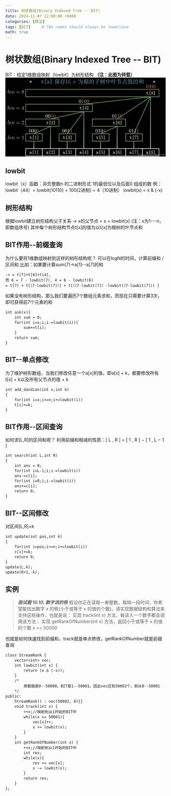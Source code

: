 ```yaml
---
title: 树状数组(Binary Indexed Tree -- BIT)
date: 2024-11-07 12:00:00 +0800
categories: [算法]
tags: [BIT]     # TAG names should always be lowercase
math: true
---
```

# 树状数组(Binary Indexed Tree -- BIT)

BIT：给定1维数组映射（lowbit）为树形结构
**（注：此图为转载）**
![1730981732408](/assets/img/blog/other/树状数组.png)

## lowbit

lowbit（x）函数：非负整数n 的二进制形式 1的最低位以及后面0 组成的数
例：lowbit（44）= lowbit(10110) = 100(2进制) = 4（10进制）
lowbit(x) = x & (-x)

## 树形结构

根据lowbit建立树形结构父子关系 -> x的父节点 = x + lowbit(x) (注：x为1---n，即数组序号)
其中每个树形结构节点t[x]的值为以t[x]为根树的叶节点和

## BIT作用--前缀查询

为什么要将1维数组映射到这样的树形结构呢？
可以在logN的时间，计算前缀和 / 区间和
比如：如果要计算sum(7)->a[1]--a[7]的和

```
-> = t[7]+t[6]+t[4], 
而 6 = 7 - lowbit(7), 4 = 6 - lowbit(6) 
= t[7] + t[（7-lowbit(7)）] + t[（（7-lowbit(7)）-lowbit(（7-lowbit(7)）) ]
```

如果没有树形结构，那么我们要遍历7个数组元素求和，而现在只需要计算3次，即可获得前7个元素的和

```
int ask(x){
	int sum = 0;
	for(int i=x;i;i-=lowbit(i)){
		sum+=t[i];
	}
	return sum;
}
```

## BIT--单点修改

为了维护树形数组，当我们修改任意一个a[x]的值，即a[x] + k，都要修改所有t[x] + k以及所有父节点的值 + k

```
int add_dandian(int x,int k)
{
	for(int i=x;i<=n;i+=lowbit(i))
	t[i]+=k;
}
```

## BIT作用--区间查询

如何求[L,R]的区间和呢？
利用前缀和相减的性质：[ L , R ] = [ 1 , R ] − [ 1 , L − 1 ]

```
int search(int L,int R)
{
	int ans = 0;
	for(int i=L-1;i;i-=lowbit(i))
	ans-=c[i];
	for(int i=R;i;i-=lowbit(i))
	ans+=c[i];
	return 0;
}
```

## BIT--区间修改

对区间[L,R]+k

```
int update(int pos,int k)
{
	for(int i=pos;i<=n;i+=lowbit(i))
	c[i]+=k;
	return 0;
}
update(L,k);
update(R+1,-k);
```

## 实例

> ***面试题 10.10. 数字流的秩***
> 假设你正在读取一串整数。每隔一段时间，你希望能找出数字 x 的秩(小于或等于 x 的值的个数)。请实现数据结构和算法来支持这些操作，也就是说：
> 实现 track(int x) 方法，每读入一个数字都会调用该方法；
> 实现 getRankOfNumber(int x) 方法，返回小于或等于 x 的值的个数
> x <= 50000

也就是如何快速找到前缀和，track就是单点修改，getRankOfNumber就是前缀查询

```
class StreamRank {
    vector<int> vec;
    int lowbit(int x) {
        return (x & (-x));
    }
    /* 
        原数据是0--50000，BIT是1--50001，因此vec应有50002个，即从0--50001
    */
public:
    StreamRank() : vec(50002, 0){}
    void track(int x) {
        ++x;//映射到从1开始的BIT中
        while(x <= 50001){
            vec[x]++;
            x += lowbit(x);
        }
    }
    int getRankOfNumber(int x) {
        ++x;//映射到从1开始的BIT中
        int res;
        while(x){
            res += vec[x];
            x -= lowbit(x);
        }
        return res;
    }
};
```
